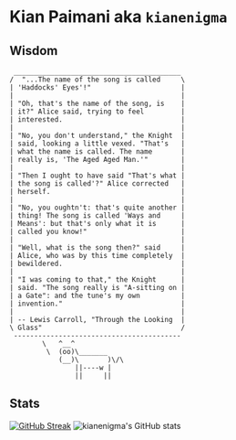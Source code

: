 # Kian Paimani aka `kianenigma`

## Wisdom

<!--START_SECTION:cowsay-->
```
 _________________________________________
/  "...The name of the song is called     \
| 'Haddocks' Eyes'!"                      |
|                                         |
| "Oh, that's the name of the song, is    |
| it?" Alice said, trying to feel         |
| interested.                             |
|                                         |
| "No, you don't understand," the Knight  |
| said, looking a little vexed. "That's   |
| what the name is called. The name       |
| really is, 'The Aged Aged Man.'"        |
|                                         |
| "Then I ought to have said "That's what |
| the song is called'?" Alice corrected   |
| herself.                                |
|                                         |
| "No, you oughtn't: that's quite another |
| thing! The song is called 'Ways and     |
| Means': but that's only what it is      |
| called you know!"                       |
|                                         |
| "Well, what is the song then?" said     |
| Alice, who was by this time completely  |
| bewildered.                             |
|                                         |
| "I was coming to that," the Knight      |
| said. "The song really is "A-sitting on |
| a Gate": and the tune's my own          |
| invention."                             |
|                                         |
| -- Lewis Carroll, "Through the Looking  |
\ Glass"                                  /
 -----------------------------------------
        \   ^__^
         \  (oo)\_______
            (__)\       )\/\
                ||----w |
                ||     ||

```
<!--END_SECTION:cowsay-->


## Stats

[![GitHub Streak](http://github-readme-streak-stats.herokuapp.com?user=kianenigma)](https://git.io/streak-stats)
![kianenigma's GitHub stats](https://github-readme-stats.vercel.app/api?username=kianenigma)





